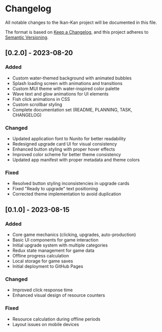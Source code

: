 # Changelog

All notable changes to the Ikan-Kan project will be documented in this file.

The format is based on [Keep a Changelog](https://keepachangelog.com/en/1.0.0/),
and this project adheres to [Semantic Versioning](https://semver.org/spec/v2.0.0.html).

## [0.2.0] - 2023-08-20

### Added
- Custom water-themed background with animated bubbles
- Splash loading screen with animations and transitions
- Custom MUI theme with water-inspired color palette
- Wave text and glow animations for UI elements
- Fish click animations in CSS
- Custom scrollbar styling
- Complete documentation set (README, PLANNING, TASK, CHANGELOG)

### Changed
- Updated application font to Nunito for better readability
- Redesigned upgrade card UI for visual consistency
- Enhanced button styling with proper hover effects
- Improved color scheme for better theme consistency
- Updated app manifest with proper metadata and theme colors

### Fixed
- Resolved button styling inconsistencies in upgrade cards
- Fixed "Ready to upgrade" text positioning
- Corrected theme implementation to avoid duplication

## [0.1.0] - 2023-08-15

### Added
- Core game mechanics (clicking, upgrades, auto-production)
- Basic UI components for game interaction
- Initial upgrade system with multiple categories
- Redux state management for game data
- Offline progress calculation
- Local storage for game saves
- Initial deployment to GitHub Pages

### Changed
- Improved click response time
- Enhanced visual design of resource counters

### Fixed
- Resource calculation during offline periods
- Layout issues on mobile devices 